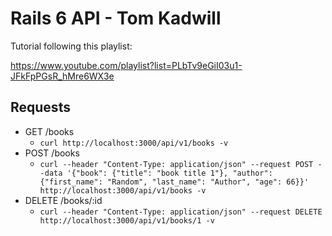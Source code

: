 # Rails 6 API - Tom Kadwill

Tutorial following this playlist:

https://www.youtube.com/playlist?list=PLbTv9eGiI03u1-JFkFpPGsR_hMre6WX3e


## Requests

- GET /books
  - `curl http://localhost:3000/api/v1/books -v`
- POST /books 
  - `curl --header "Content-Type: application/json" --request POST --data '{"book": {"title": "book title 1"}, "author": {"first_name": "Random", "last_name": "Author", "age": 66}}' http://localhost:3000/api/v1/books -v`
- DELETE /books/:id 
  - `curl --header "Content-Type: application/json" --request DELETE http://localhost:3000/api/v1/books/1 -v`